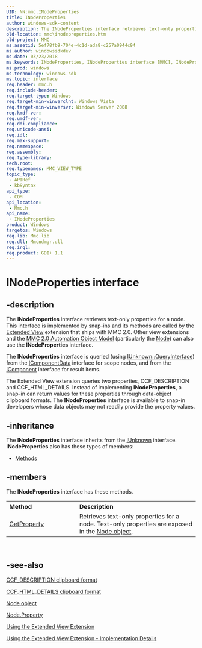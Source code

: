```yaml
---
UID: NN:mmc.INodeProperties
title: INodeProperties
author: windows-sdk-content
description: The INodeProperties interface retrieves text-only properties for a node.
old-location: mmc\inodeproperties.htm
old-project: MMC
ms.assetid: 5ef78fb9-704e-4c1d-ada8-c257a0944c94
ms.author: windowssdkdev
ms.date: 03/23/2018
ms.keywords: INodeProperties, INodeProperties interface [MMC], INodeProperties interface [MMC],described, _slate_inodeproperties, mmc.inodeproperties, mmc/INodeProperties
ms.prod: windows
ms.technology: windows-sdk
ms.topic: interface
req.header: mmc.h
req.include-header: 
req.target-type: Windows
req.target-min-winverclnt: Windows Vista
req.target-min-winversvr: Windows Server 2008
req.kmdf-ver: 
req.umdf-ver: 
req.ddi-compliance: 
req.unicode-ansi: 
req.idl: 
req.max-support: 
req.namespace: 
req.assembly: 
req.type-library: 
tech.root: 
req.typenames: MMC_VIEW_TYPE
topic_type:
 - APIRef
 - kbSyntax
api_type:
 - COM
api_location:
 - Mmc.h
api_name:
 - INodeProperties
product: Windows
targetos: Windows
req.lib: Mmc.lib
req.dll: Mmcndmgr.dll
req.irql: 
req.product: GDI+ 1.1
---
```


# INodeProperties interface


## -description


The 
<b>INodeProperties</b> interface retrieves text-only properties for a node. This interface is implemented by snap-ins and its methods are called by the 
<a href="https://msdn.microsoft.com/56fa12d4-a804-468f-9df5-7b0db786f79f">Extended View</a> extension that ships with MMC 2.0. Other view extensions and the 
<a href="https://msdn.microsoft.com/eb7c92e7-d834-4736-bff4-74940c9bb194">MMC 2.0 Automation Object Model</a> (particularly the 
<a href="https://msdn.microsoft.com/c504cb3f-8ec6-49fe-b0d3-05ea9cad61f4">Node</a>) can also use the 
<b>INodeProperties</b> interface.

The 
<b>INodeProperties</b> interface is queried (using 
<a href="https://msdn.microsoft.com/library/Dd757101(v=VS.85).aspx">IUnknown::QueryInterface</a>) from the 
<a href="https://msdn.microsoft.com/60900b8d-59cc-4c1d-86b7-b902ba89216d">IComponentData</a> interface for scope nodes, and from the 
<a href="https://msdn.microsoft.com/65eaa5ef-182b-4fec-bb3d-a308ac9dc660">IComponent</a> interface for result items.

The Extended View extension queries two properties, CCF_DESCRIPTION and CCF_HTML_DETAILS. Instead of implementing 
<b>INodeProperties</b>, a snap-in can return values for these properties through data-object clipboard formats. The 
<b>INodeProperties</b> interface is available to snap-in developers whose data objects may not readily provide the property values.


## -inheritance

The <b xmlns:loc="http://microsoft.com/wdcml/l10n">INodeProperties</b> interface inherits from the <a href="https://msdn.microsoft.com/33f1d79a-33fc-4ce5-a372-e08bda378332">IUnknown</a> interface. <b>INodeProperties</b> also has these types of members:
<ul>
<li><a href="https://docs.microsoft.com/">Methods</a></li>
</ul>

## -members

The <b>INodeProperties</b> interface has these methods.
<table class="members" id="memberListMethods">
<tr>
<th align="left" width="37%">Method</th>
<th align="left" width="63%">Description</th>
</tr>
<tr data="declared;">
<td align="left" width="37%">
<a href="https://msdn.microsoft.com/e891428a-c0a1-4451-aa69-c0a4a3d09078">GetProperty</a>
</td>
<td align="left" width="63%">
Retrieves text-only properties for a node. Text-only properties are exposed in the 
<a href="https://msdn.microsoft.com/c504cb3f-8ec6-49fe-b0d3-05ea9cad61f4">Node object</a>.

</td>
</tr>
</table> 


## -see-also




<a href="https://msdn.microsoft.com/eff5b42b-662a-49b0-bc32-9522e7c12704">CCF_DESCRIPTION clipboard format</a>



<a href="https://msdn.microsoft.com/608826eb-e0ae-423c-98ed-4519d77e6d84">CCF_HTML_DETAILS clipboard format</a>



<a href="https://msdn.microsoft.com/c504cb3f-8ec6-49fe-b0d3-05ea9cad61f4">Node object</a>



<a href="https://msdn.microsoft.com/edb52d1b-e422-4c94-9462-7dca2f15b231">Node.Property</a>



<a href="https://msdn.microsoft.com/56fa12d4-a804-468f-9df5-7b0db786f79f">Using the Extended View Extension</a>



<a href="https://msdn.microsoft.com/e43f03c3-b0ef-43df-ac7a-9fa9aeea8b92">Using the Extended View Extension - Implementation Details</a>
 

 

